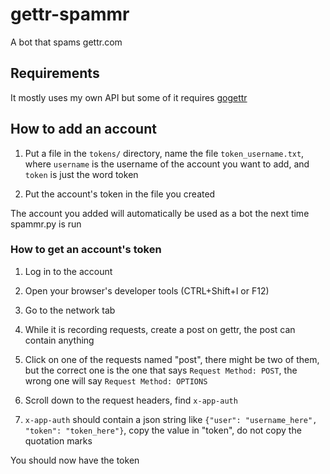 # gettr-spammr
A bot that spams gettr.com

## Requirements
It mostly uses my own API but some of it requires [gogettr](https://github.com/stanfordio/gogettr)

## How to add an account
1. Put a file in the `tokens/` directory, name the file `token_username.txt`, where `username` is the username of the account you want to add, and `token` is just the word token

1. Put the account's token in the file you created

The account you added will automatically be used as a bot the next time spammr.py is run

### How to get an account's token
1. Log in to the account

1. Open your browser's developer tools (CTRL+Shift+I or F12)

1. Go to the network tab

1. While it is recording requests, create a post on gettr, the post can contain anything

1. Click on one of the requests named "post", there might be two of them, but the correct one is the one that says `Request Method: POST`, the wrong one will say `Request Method: OPTIONS`

1. Scroll down to the request headers, find `x-app-auth`

1. `x-app-auth` should contain a json string like `{"user": "username_here", "token": "token_here"}`, copy the value in "token", do not copy the quotation marks

You should now have the token

